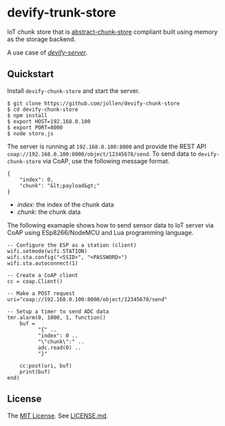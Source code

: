 # devify-trunk-store

IoT chunk store that is [abstract-chunk-store](https://github.com/mafintosh/abstract-chunk-store) compliant built using memory as the storage backend.

A use case of [*devify-server*](https://github.com/DevifyPlatform/devify-server).

## Quickstart

Install ```devify-chunk-store``` and start the server.

```
$ git clone https://github.com/jollen/devify-chunk-store
$ cd devify-chunk-store
$ npm install
$ export HOST=192.168.0.100
$ export PORT=8000
$ node store.js
```

The server is running at ```192.168.0.100:8000``` and provide the REST API ```coap://192.168.0.100:8000/object/12345678/send```. To send data to ```devify-chunk-store``` via CoAP, use the following message format.

```
{
	"index": 0,
	"chunk": "&lt;payload&gt;"
}
```

* *index*: the index of the chunk data
* *chunk*: the chunk data

The following examaple shows how to send sensor data to IoT server via CoAP using ESp8266/NodeMCU and Lua programming language.

```
-- Configure the ESP as a station (client)
wifi.setmode(wifi.STATION)  
wifi.sta.config("<SSID>", "<PASSWORD>")  
wifi.sta.autoconnect(1)

-- Create a CoAP client
cc = coap.Client()

-- Make a POST request
uri="coap://192.168.0.100:8000/object/12345678/send"

-- Setup a timer to send ADC data
tmr.alarm(0, 1000, 1, function() 
    buf = 
          "{" ..
          "index": 0 ..
          "\"chunk\":" ..
          adc.read(0) ..
          "}"
    
    cc:post(uri, buf)
    print(buf)
end)
```

## License

The [MIT License](http://www.opensource.org/licenses/MIT). See [LICENSE.md](LICENSE.md).
